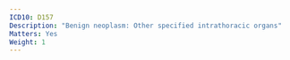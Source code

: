 ```yaml
---
ICD10: D157
Description: "Benign neoplasm: Other specified intrathoracic organs"
Matters: Yes
Weight: 1
---
```


